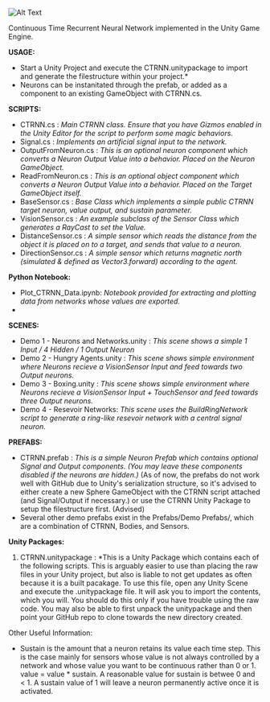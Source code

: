 ![Alt Text](https://i.imgur.com/VeXOLcd.gif)

Continuous Time Recurrent Neural Network implemented in the Unity Game Engine.

**USAGE:**
* Start a Unity Project and execute the CTRNN.unitypackage to import and generate the filestructure within your project.*
* Neurons can be instanitated through the prefab, or added as a component to an existing GameObject with CTRNN.cs.


**SCRIPTS:**
* CTRNN.cs : *Main CTRNN class. Ensure that you have Gizmos enabled in the Unity Editor for the script to perform some magic behaviors.*
* Signal.cs : *Implements an artificial signal input to the network.*
* OutputFromNeuron.cs : *This is an optional neuron component which converts a Neuron Output Value into a behavior. Placed on the Neuron GameObject.*
* ReadFromNeuron.cs : *This is an optional object component which converts a Neuron Output Value into a behavior. Placed on the Target GameObject itself.*
* BaseSensor.cs : *Base Class which implements a simple public CTRNN target neuron, value output, and sustain parameter.*
* VisionSensor.cs : *An example subclass of the Sensor Class which generates a RayCast to set the Value.*
* DistanceSensor.cs : *A simple sensor which reads the distance from the object it is placed on to a target, and sends that value to a neuron.*
* DirectionSensor.cs : *A simple sensor which returns magnetic north (simulated & defined as Vector3.forward) according to the agent.*

**Python Notebook:**
* Plot_CTRNN_Data.ipynb: *Notebook provided for extracting and plotting data from networks whose values are exported.*
* 

**SCENES:**
* Demo 1 - Neurons and Networks.unity : *This scene shows a simple 1 Input / 4 Hidden / 1 Output Neuron*
* Demo 2 - Hungry Agents.unity : *This scene shows simple environment where Neurons recieve a VisionSensor Input and feed towards two Output neurons.*
* Demo 3 - Boxing.unity : *This scene shows simple environment where Neurons recieve a VisionSensor Input + TouchSensor and feed towards three Output neurons.*
* Demo 4 - Resevoir Networks: *This scene uses the BuildRingNetwork script to generate a ring-like resevoir network with a central signal neuron.*

**PREFABS:**
* CTRNN.prefab : *This is a simple Neuron Prefab which contains optional Signal and Output components. (You may leave these components disabled if the neurons are hidden.)*
(As of now, the prefabs do not work well with GitHub due to Unity's serialization structure, so it's advised to either create a new Sphere GameObject with the CTRNN script attached (and Signal/Output if necessary.) or use the CTRNN Unity Package to setup the filestructure first. (Advised)
* Several other demo prefabs exist in the Prefabs/Demo Prefabs/, which are a combination of CTRNN, Bodies, and Sensors.

**Unity Packages:**
1. CTRNN.unitypackage : *This is a Unity Package which contains each of the following scripts. This is arguably easier to use than placing the raw files in your Unity project, but also is liable to not get updates as often because it is a built pacakage. To use this file, open any Unity Scene and execute the .unitypackage file. It will ask you to import the contents, which you will. You should do this only if you have trouble using the raw code. You may also be able to first unpack the unitypackage and then point your GitHub repo to clone towards the new directory created.

Other Useful Information:
* Sustain is the amount that a neuron retains its value each time step. This is the case mainly for sensors whose value is not always controlled by a network and whose value you want to be continuous rather than 0 or 1. value = value * sustain. A reasonable value for sustain is betwee 0 and < 1. A sustain value of 1 will leave a neuron permanently active once it is activated.


